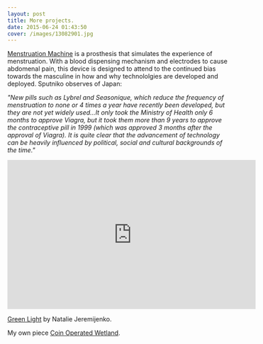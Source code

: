 ```yaml
---
layout: post
title: More projects.
date: 2015-06-24 01:43:50
cover: /images/13082901.jpg
---
```


[Menstruation Machine](http://sputniko.com/2011/08/menstruation-machine-takashis-take-2010/) is a prosthesis that simulates the experience of menstruation. With a blood dispensing mechanism and electrodes to cause abdomenal pain, this device is designed to attend to the continued bias towards the masculine in how and why technololgies are developed and deployed. Sputniko observes of Japan:

<i>"New pills such as Lybrel and Seasonique, which reduce the frequency of menstruation to none or 4 times a year have recently been developed, but they are not yet widely used...It only took the Ministry of Health only 6 months to approve Viagra, but it took them more than 9 years to approve the contraceptive pill in 1999 (which was approved 3 months after the approval of Viagra). It is quite clear that the advancement of technology can be heavily influenced by political, social and cultural backgrounds of the time."</i>
<iframe width="560" height="337" src="https://www.youtube.com/embed/gnb-rdGbm6s" frameborder="0" allowfullscreen> </iframe>

[Green Light](http://www.environmentalhealthclinic.net/greenlight) by Natalie Jeremijenko.

My own piece [Coin Operated Wetland](http://tegabrain.com/Coin-Operated-Wetland).
